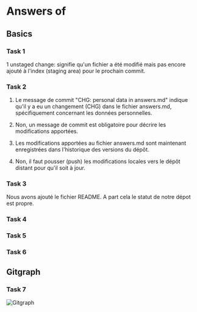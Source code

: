 # Answers of <Bili> <Tacchini> <Biltac>

## Basics
### Task 1
1 unstaged change: signifie qu'un fichier a été modifié mais pas encore ajouté à l'index (staging area) pour le prochain commit.

### Task 2
1. Le message de commit "CHG: personal data in
answers.md" indique qu'il y a eu un changement (CHG) dans le fichier answers.md, spécifiquement concernant les données personnelles.

1. Non, un message de commit est obligatoire pour décrire les modifications apportées.

2. Les modifications apportées au fichier answers.md sont maintenant enregistrées dans l'historique des versions du dépôt.

3. Non, il faut pousser (push) les modifications locales vers le dépôt distant pour qu'il soit à jour.

### Task 3
Nous avons ajouté le fichier README. A part cela le statut de notre dépot est propre.

### Task 4

### Task 5

### Task 6

## Gitgraph

### Task 7

![Gitgraph](img/gitgraph.svg)